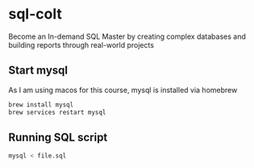 # sql-colt

Become an In-demand SQL Master by creating complex databases and building reports through real-world projects

## Start mysql
As I am using macos for this course, mysql is installed via homebrew

```bash
brew install mysql
brew services restart mysql
```

## Running SQL script

```bash
mysql < file.sql
```

